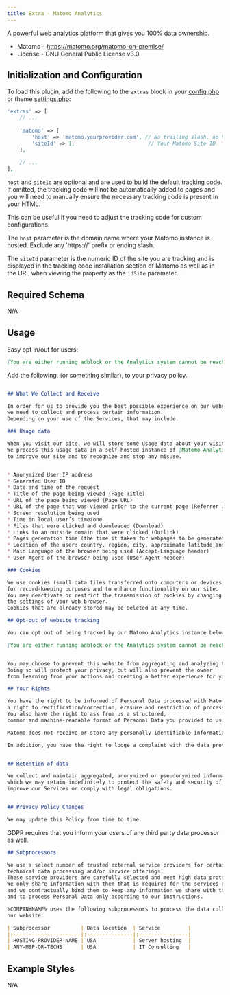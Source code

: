 ```yaml
---
title: Extra - Matomo Analytics
---
```


A powerful web analytics platform that gives you 100% data ownership.

* Matomo - https://matomo.org/matomo-on-premise/
* License - GNU General Public License v3.0


## Initialization and Configuration

To load this plugin, add the following to the `extras` block in your
[config.php](https://markdownmaster.com/docs/site-configuration.html) or
theme [settings.php](https://markdownmaster.com/docs/theme-development.html):

```php
'extras' => [
    // ...
    
    'matomo' => [
        'host' => 'matomo.yourprovider.com', // No trailing slash, no http(s)://
        'siteId' => 1,                        // Your Matomo Site ID
    ],
    
    // ...
],
```

`host` and `siteId` are optional and are used to build the default tracking code.
If omitted, the tracking code will not be automatically added to pages
and you will need to manually ensure the necessary tracking code is present in your HTML.

This can be useful if you need to adjust the tracking code for custom configurations.

The `host` parameter is the domain name where your Matomo instance is hosted.
Exclude any 'https://' prefix or ending slash.

The `siteId` parameter is the numeric ID of the site you are tracking
and is displayed in the tracking code installation section of Matomo
as well as in the URL when viewing the property as the `idSite` parameter.


## Required Schema

N/A


## Usage

Easy opt in/out for users:

```markdown
[You are either running adblock or the Analytics system cannot be reached.](#){is=matomo-opt-inout}
```


Add the following, (or something similar), to your privacy policy.

```markdown

## What We Collect and Receive

In order for us to provide you the best possible experience on our website, 
we need to collect and process certain information. 
Depending on your use of the Services, that may include:

### Usage data 

When you visit our site, we will store some usage data about your visit. 
We process this usage data in a self-hosted instance of [Matomo Analytics](https://matomo.org) for statistical purposes, 
to improve our site and to recognize and stop any misuse.


* Anonymized User IP address
* Generated User ID
* Date and time of the request
* Title of the page being viewed (Page Title)
* URL of the page being viewed (Page URL)
* URL of the page that was viewed prior to the current page (Referrer URL)
* Screen resolution being used
* Time in local user’s timezone
* Files that were clicked and downloaded (Download)
* Links to an outside domain that were clicked (Outlink)
* Pages generation time (the time it takes for webpages to be generated by the webserver and then downloaded by the user: Page speed)
* Location of the user: country, region, city, approximate latitude and longitude (Geolocation)
* Main Language of the browser being used (Accept-Language header)
* User Agent of the browser being used (User-Agent header)

### Cookies 

We use cookies (small data files transferred onto computers or devices by sites) 
for record-keeping purposes and to enhance functionality on our site. 
You may deactivate or restrict the transmission of cookies by changing 
the settings of your web browser. 
Cookies that are already stored may be deleted at any time.

## Opt-out of website tracking

You can opt out of being tracked by our Matomo Analytics instance below:

[You are either running adblock or the Analytics system cannot be reached.](#){is=matomo-opt-inout}


You may choose to prevent this website from aggregating and analyzing the actions you take here. 
Doing so will protect your privacy, but will also prevent the owner 
from learning from your actions and creating a better experience for you and other users.

## Your Rights

You have the right to be informed of Personal Data processed with Matomo, 
a right to rectification/correction, erasure and restriction of processing. 
You also have the right to ask from us a structured, 
common and machine-readable format of Personal Data you provided to us.

Matomo does not receive or store any personally identifiable information, (PII).

In addition, you have the right to lodge a complaint with the data protection authority in your jurisdiction. 


## Retention of data

We collect and maintain aggregated, anonymized or pseudonymized information
which we may retain indefinitely to protect the safety and security of our Site,
improve our Services or comply with legal obligations.


## Privacy Policy Changes

We may update this Policy from time to time.
```

GDPR requires that you inform your users of any third party data processor as well.

```markdown
## Subprocessors

We use a select number of trusted external service providers for certain 
technical data processing and/or service offerings. 
These service providers are carefully selected and meet high data protection and security standards. 
We only share information with them that is required for the services offered 
and we contractually bind them to keep any information we share with them as confidential 
and to process Personal Data only according to our instructions.

%COMPANYNAME% uses the following subprocessors to process the data collected by 
our website:

| Subprocessor          | Data location  | Service         |
|:----------------------|:---------------|:----------------|
| HOSTING-PROVIDER-NAME | USA            | Server hosting  |
| ANY-MSP-OR-TECHS      | USA            | IT Consulting   |

```



## Example Styles

N/A